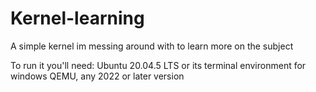 # Kernel-learning
A simple kernel im messing around with to learn more on the subject

To run it you'll need:
Ubuntu 20.04.5 LTS or its terminal environment for windows
QEMU, any 2022 or later version
